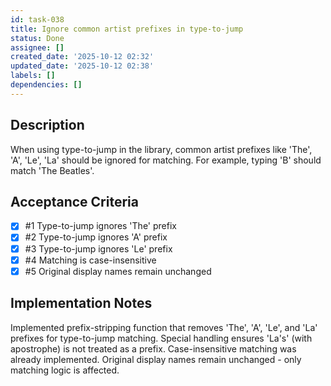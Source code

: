```yaml
---
id: task-038
title: Ignore common artist prefixes in type-to-jump
status: Done
assignee: []
created_date: '2025-10-12 02:32'
updated_date: '2025-10-12 02:38'
labels: []
dependencies: []
---
```


## Description

When using type-to-jump in the library, common artist prefixes like 'The', 'A', 'Le', 'La' should be ignored for matching. For example, typing 'B' should match 'The Beatles'.

## Acceptance Criteria
<!-- AC:BEGIN -->
- [x] #1 Type-to-jump ignores 'The' prefix
- [x] #2 Type-to-jump ignores 'A' prefix
- [x] #3 Type-to-jump ignores 'Le' prefix
- [x] #4 Matching is case-insensitive
- [x] #5 Original display names remain unchanged
<!-- AC:END -->

## Implementation Notes

Implemented prefix-stripping function that removes 'The', 'A', 'Le', and 'La' prefixes for type-to-jump matching. Special handling ensures 'La's' (with apostrophe) is not treated as a prefix. Case-insensitive matching was already implemented. Original display names remain unchanged - only matching logic is affected.
